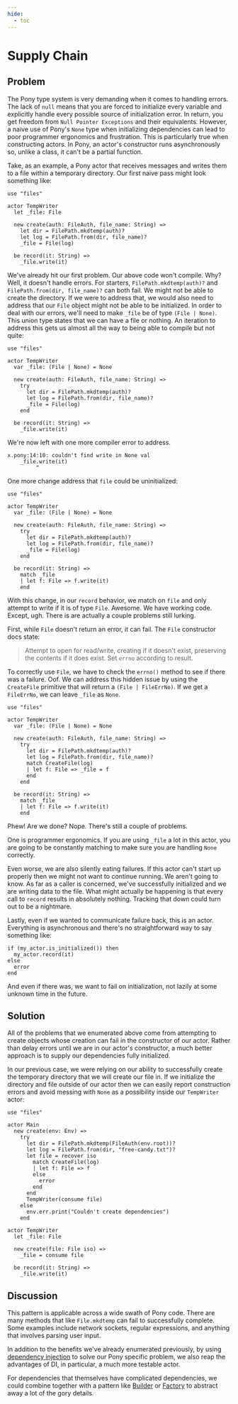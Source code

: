 ```yaml
---
hide:
  - toc
---
```


# Supply Chain

## Problem

The Pony type system is very demanding when it comes to handling errors. The lack of `null` means that you are forced to initialize every variable and explicitly handle every possible source of initialization error. In return, you get freedom from `Null Pointer Exceptions` and their equivalents. However, a naive use of Pony's `None` type when initializing dependencies can lead to poor programmer ergonomics and frustration. This is particularly true when constructing actors. In Pony, an actor's constructor runs asynchronously so, unlike a class, it can't be a partial function.

Take, as an example, a Pony actor that receives messages and writes them to a file within a temporary directory. Our first naive pass might look something like:

```pony
use "files"

actor TempWriter
  let _file: File

  new create(auth: FileAuth, file_name: String) =>
    let dir = FilePath.mkdtemp(auth)?
    let log = FilePath.from(dir, file_name)?
    _file = File(log)

  be record(it: String) =>
    _file.write(it)
```

We've already hit our first problem. Our above code won't compile. Why? Well, it doesn't handle errors. For starters, `FilePath.mkdtemp(auth)?` and `FilePath.from(dir, file_name)?` can both fail. We might not be able to create the directory. If we were to address that, we would also need to address that our `File` object might not be able to be initialized. In order to deal with our errors, we'll need to make `_file` be of type `(File | None)`. This union type states that we can have a file or nothing. An iteration to address this gets us almost all the way to being able to compile but not quite:

```pony
use "files"

actor TempWriter
  var _file: (File | None) = None

  new create(auth: FileAuth, file_name: String) =>
    try
      let dir = FilePath.mkdtemp(auth)?
      let log = FilePath.from(dir, file_name)?
      _file = File(log)
    end

  be record(it: String) =>
    _file.write(it)
```

We're now left with one more compiler error to address.

```text
x.pony:14:10: couldn't find write in None val
    _file.write(it)
         ^
```

One more change address that `file` could be uninitialized:

```pony
use "files"

actor TempWriter
  var _file: (File | None) = None

  new create(auth: FileAuth, file_name: String) =>
    try
      let dir = FilePath.mkdtemp(auth)?
      let log = FilePath.from(dir, file_name)?
      _file = File(log)
    end

  be record(it: String) =>
    match _file
    | let f: File => f.write(it)
    end
```

With this change, in our `record` behavior, we match on `file` and only attempt to write if it is of type `File`. Awesome. We have working code. Except, ugh. There is are actually a couple problems still lurking.

First, while `File` doesn't return an error, it can fail. The `File` constructor docs state:

> Attempt to open for read/write, creating if it doesn't exist, preserving the contents if it does exist.
> Set `errno` according to result.

To correctly use `File`, we have to check the `errno()` method to see if there was a failure. Oof. We can address this hidden issue by using the `CreateFile` primitive that will return a `(File | FileErrNo)`. If we get a `FileErrNo`, we can leave `_file` as `None`.

```pony
use "files"

actor TempWriter
  var _file: (File | None) = None

  new create(auth: FileAuth, file_name: String) =>
    try
      let dir = FilePath.mkdtemp(auth)?
      let log = FilePath.from(dir, file_name)?
      match CreateFile(log)
      | let f: File => _file = f
      end
    end

  be record(it: String) =>
    match _file
    | let f: File => f.write(it)
    end
```

Phew! Are we done? Nope. There's still a couple of problems.

One is programmer ergonomics. If you are using `_file` a lot in this actor, you are going to be constantly matching to make sure you are handling `None` correctly.

Even worse, we are also silently eating failures. If this actor can't start up properly then we might not want to continue running. We aren't going to know. As far as a caller is concerned, we've successfully initialized and we are writing data to the file. What might actually be happening is that every call to `record` results in absolutely nothing. Tracking that down could turn out to be a nightmare.

Lastly, even if we wanted to communicate failure back, this is an actor. Everything is asynchronous and there's no straightforward way to say something like:

```pony
if (my_actor.is_initialized()) then
  my_actor.record(it)
else
  error
end
```

And even if there was, we want to fail on initialization, not lazily at some unknown time in the future.

## Solution

All of the problems that we enumerated above come from attempting to create objects whose creation can fail in the constructor of our actor. Rather than delay errors until we are in our actor's constructor, a much better approach is to supply our dependencies fully initialized.

In our previous case, we were relying on our ability to successfully create the temporary directory that we will create our file in. If we initialize the directory and file outside of our actor then we can easily report construction errors and avoid messing with `None` as a possibility inside our `TempWriter` actor:

```pony
use "files"

actor Main
  new create(env: Env) =>
    try
      let dir = FilePath.mkdtemp(FileAuth(env.root))?
      let log = FilePath.from(dir, "free-candy.txt")?
      let file = recover iso
        match CreateFile(log)
        | let f: File => f
        else
          error
        end
      end
      TempWriter(consume file)
    else
      env.err.print("Couldn't create dependencies")
    end

actor TempWriter
  let _file: File

  new create(file: File iso) =>
    _file = consume file

  be record(it: String) =>
    _file.write(it)
```

## Discussion

This pattern is applicable across a wide swath of Pony code. There are many methods that like `File.mkdtemp` can fail to successfully complete. Some examples include network sockets, regular expressions, and anything that involves parsing user input.

In addition to the benefits we've already enumerated previously, by using [dependency injection](https://en.wikipedia.org/wiki/Dependency_injection) to solve our Pony specific problem, we also reap the advantages of DI, in particular, a much more testable actor.

For dependencies that themselves have complicated dependencies, we could combine together with a pattern like [Builder](https://en.wikipedia.org/wiki/Builder_pattern) or [Factory](https://en.wikipedia.org/wiki/Factory_%28object-oriented_programming%29) to abstract away a lot of the gory details.

